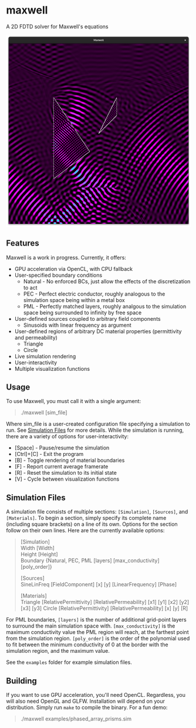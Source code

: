 # maxwell
A 2D FDTD solver for Maxwell's equations

![Demonstration](images/demo1.png)

## Features
Maxwell is a work in progress. Currently, it offers:
 * GPU acceleration via OpenCL, with CPU fallback
 * User-specified boundary conditions
    * Natural - No enforced BCs, just allow the effects of the discretization to act
    * PEC - Perfect electric conductor, roughly analogous to the simulation space being within a metal box
    * PML - Perfectly matched layers, roughly analgous to the simulation space being surrounded to infinity by free space
 * User-defined sources coupled to arbitrary field components
    * Sinusoids with linear frequency as argument
 * User-defined regions of arbitrary DC material properties (permittivity and permeability)
    * Triangle
    * Circle
 * Live simulation rendering
 * User-interactivity
 * Multiple visualization functions

## Usage
To use Maxwell, you must call it with a single argument:
 > ./maxwell [sim_file]

Where sim_file is a user-created configuration file specifying a simulation to run. See [Simulation Files](#simulation-files) for more details.
While the simulation is running, there are a variety of options for user-interactivity:
 * [Space] - Pause/resume the simulation
 * [Ctrl]+[C] - Exit the program
 * [B] - Toggle rendering of material boundaries
 * [F] - Report current average framerate
 * [R] - Reset the simulation to its initial state
 * [V] - Cycle between visualization functions

## Simulation Files
A simulation file consists of multiple sections: `[Simulation]`, `[Sources]`, and `[Materials]`. To begin a section, simply specify its complete name (including square brackets) on a line of its own. Options for the section follow on their own lines. Here are the currently available options:
> [Simulation]  
> Width [Width]  
> Height [Height]  
> Boundary {Natural, PEC, PML [layers] [max_conductivity] [poly_order]}  
>  
> [Sources]  
> SineLinFreq [FieldComponent] [x] [y] [LinearFrequency] [Phase]  
>  
> [Materials]  
> Triangle [RelativePermittivity] [RelativePermeability] [x1] [y1] [x2] [y2] [x3] [y3]
> Circle [RelativePermittivity] [RelativePermeability] [x] [y] [R]  

For PML boundaries, `[layers]` is the number of additional grid-point layers to surround the main simulation space with. `[max_conductivity]` is the maximum conductivity value the PML region will reach, at the farthest point from the simulation region. `[poly_order]` is the order of the polynomial used to fit between the minimum conductivity of 0 at the border with the simulation region, and the maximum value.

See the `examples` folder for example simulation files.

## Building
If you want to use GPU acceleration, you'll need OpenCL. Regardless, you will also need OpenGL and GLFW. Installation will depend on your distribution.
Simply run `make` to compile the binary. For a fun demo:

> ./maxwell examples/phased_array_prisms.sim

